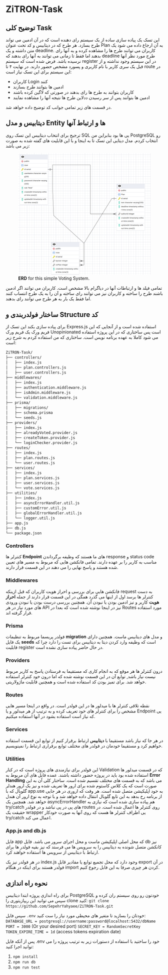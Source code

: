 # ZiTRON-Task

## توضیح کلی Task
این تسک یک پیاده سازی ساده از یک سیستم رای دهنده است که در آن ادمین می تواند طرح بسازد. هر طرح که در دیتابیس و کد تحت عنوان Plan به آن ارجاع داده می شود یک متن داشته و یک deadline. کاربران می توانند طرح ها را مشاهده کرده و به آنها رای بدهند اما فقط تا زمانی می توانند به آنها رای بدهند که deadline طرح مورد نظر آنها نرسیده باشد.
فرض شده است که سیستم register در این سیستم وجود نداشته و از قبل یک سری کاربر با نام کاربری و پسورد مشخص حضور دارند.
در نهایت ۴ تا route در این سیستم برای این تسک نیاز است:
- کاربران Login کنند
- ادمین ها بتوانند طرح بسازند
- کاربران بتوانند به طرح ها رای بدهند در صورتی که لاگین کرده باشند
- ادمین ها بتوانند پس از سر رسیدن ددلاین طرح ها نتیجه آنها را مشاهده نمایند

در قسمت های زیر تمامی جوانب کد توضیح داده خواهد شد.

## دیتابیس و مدل Entity ها و ارتباط آنها
ترجیح برای انتخاب دیتابیس این تسک روی SQL یی ها بود بنابراین من PostgreSQL رو انتخاب کردم.
مدل دیتایی این تسک تا به اینجا و با این قابلیت های گفته شده به صورت زیر می باشد:
<figure>
<img src="./ERD.png" alt="ERD Model for this Task">
<figcaption> <strong>ERD</strong> for this simple Voting System.</figcaption>
</figure>

تمامی فیلد ها و ارتباطات آنها در دیاگرام بالا مشخص است. کاربران می توانند اگر ادمین باشند طرح را ساخته و کاربران نیز می توانند رای ساخته و آن را به یک طرج انتساب کنند اما فقط یک بار به هر طرح می توانند رای بدهند.

## ساختار فولدربندی و Structure کد
برای پیاده سازی بکند این تسک از Express.js استفاده شده است و از آنجایی که این فریم ورک یک فریم ورک Unopinionated است پس ساختاری که در این پروژه استفاده می شود کاملا به عهده برنامه نویس است. ساختاری که من استفاده کردم به شرح زیر است:

    ZiTRON-Task/
    ├── controllers/
    │   ├── index.js
    │   ├── plan.controllers.js
    │   ├── user.controllers.js
    ├── middlewares/
    │   ├── index.js
    │   ├── authentication.middleware.js
    │   ├── isAdmin.middleware.js
    │   └── validation.middleware.js
    ├── prisma/
    │   ├── migrations/
    │   ├── schema.prisma
    │   └── seeds.js
    ├── providers/
    │   ├── index.js
    │   ├── alreadyVoted.provider.js
    │   ├── createToken.provider.js
    │   └── loginChecker.provider.js
    ├── routes/
    │   ├── index.js
    │   ├── plan.routes.js
    │   └── user.routes.js
    ├── services/
    │   ├── index.js
    │   ├── plan.services.js
    │   ├── user.services.js
    │   └── vote.services.js
    ├── utilities/
    │   ├── index.js
    │   ├── asyncErrorHandler.util.js
    │   ├── customError.util.js
    │   ├── globalErrorHandler.util.js
    │   └── logger.util.js
    ├── app.js
    ├── db.js
    └── package.json

### Controllers
کنترلر ها **Endpoint** های ما هستند که وظیفه برگرداندن response و status code مناسب به کاربر را بر عهده دارند. تمامی فانکشن هایی که مربوط به مسیر های تعیین شده هستند و پاسخ نهایی را می دهند در این قسمت قرار دارند.

### Middlewares
فانکشن هایی برای بررسی و احراز هویت کاربران که قبل ازینکه request به دست کنترلر ها برسد اول از اینها می گذرد همگی در این قسمت قرار دارند از جمله **احراز هویت** کاربر و نیز ادمین بودن یا نبودن آن. همچنین بررسی درست بودن یا نبودن ورودی های مورد نیاز در هر API نیز در اینجا نوشته شده است که بعدا در Routes مورد استفاده قرار گرفته اند.

### Prisma
فولدر پریسما مربوط به تنظیمات **migration** و مدل های دیتابیس ماست. همچنین دارای یک فایل **seeds** است که وظیفه وارد کردن دیتا به دیتابیس برای تست را دارد چرا که قابلیت register در حال حاضر پیاده سازی نشده است.

### Providers
درون کنترلر ها هر موقع که به انجام کاری که مستقیما به فرستادن پاسخ به کاربر مربوط نیست نیاز باشد, توابع آن در این قسمت نوشته شده که اما درون خود کنترلر استفاده خواهد شد. برای تمیز بودن کد استفاده شده است و همچنین قابلیت ماژولاریتی.

### Routes
نقطه تلاقی کنترلر ها با میدلور ها در این فولدر است. در واقع در اینجا مسیر هایی مشخص را برای کنترلر های خود تعریف کرده و به ترتیب از هر میدلور و یا Endpoint یی که نیاز است استفاده بشود در آنها استفاده میکنیم.

### Services
در هر جا که نیاز باشد مستقیما با **دیتابیس** ارتباط برقرار کنیم از توابع این قسمت استفاده خواهیم کرد و مستقیما خودمان در فولدر های مختلف توابع برقراری ارتباط را نمینویسیم.

### Utilities
این فولدر برای نیازمندی های پروژه است که در کنار Validation که در قسمت میدلور ها استفاده شده بود باید در پروژه حضور داشته باشند. عمده فایل های آن مربوط به **Error Handling** می باشد که به قسمت های مختلف تقسیم شده است. ساختار کلی آن به این صورت است که یک کلاس کاستوم شده برای ارور ها تعریف شده و نیز یک ارور هندلر گلوبال که با app.use به خود اپلیکیشن متصل شده است. هر وقت که اروری در هر جایی از برنامه رخ بدهد به این تابع گلوبال انتقال داده خواهد شد و با توجه به نوع ارور آن هندل خواهد شد. همچنین یک asyncErrorHandler هم پیاده سازی شده است که نیازی به try/catch های پی در پی نباشد و در فولدر routes روی کنترلر ها اعمال شده است. در حقیقت یک wrapper یی اطراف کنترلر ها هست که روی آنها به صورت خودکار try/catch اعمال می کند.

### App.js and db.js
فایل app که محل اصلی اپلیکیشن ماست و محل اجرای سرور می باشد. فایل db نیز کانکشن متصل شونده به دیتابیس را به سرویس ها می فرستد که نیز بقیه فولدر ها برای ارتباط با دیتابیس از سرویس ها استفاده خواهند کرد.

در هر فولدر نیز یک index.js وجود دارد که محل تجمیع توابع یا مقادیر قابل export در آن فولدر هستند برای اینکه در هنگام import کردن هر چیزی صرفا به این فابل رجوع کنیم.

## نحوه راه اندازی
برای راه اندازی پروژه ابتدا دیتابیس PostgreSQL خودتون رو روی سیستم ران کرده و سپس می توانید این ریپازیتوری را clone کنید:
`git clone https://github.com/SepehrYahyaee/ZiTRON-Task.git`

سپس فایل `.env` خودتان را بسازید تا متغیر های محیطی مورد نیاز را ست کنید:
`DATABASE_URL = postgresql://username:password@localhost:5432/dbName`
`PORT = 3000` (Or your desired port)
`SECRET_KEY = RandomSecretKey`
`TOKEN_EXPIRE_TIME = 1d` (access tokens expiration date)

پس از آنکه فایل .env خود را ساختید با استفاده از دستورات زیر به ترتیب پروژه را می توانید اجرا کنید:
1. `npm install`
2. `npm run db`
3. `npm run test`

